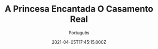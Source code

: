 ---
id: 'c421ece4-cbbe-4e45-b7b1-b30d921fbe2f'
type: 'movie' # Filme, Série, Anime
title: "A Princesa Encantada O Casamento Real"
synopsis: []
originalTitle: "The Swan Princess: A Royal Wedding"
date: '2021-04-05T17:45:15.000Z'
update: '2021-04-05T17:45:15.000Z'
releaseDate: '2020-07-20T03:00:00.000Z'
imdb:
  rating: '5.5' # 8.5
  id: '' # tt0470752
duration: '1h 24 Min'
trailer:
  urls: [
    'P2tDssb_mFw',
  ]
tags: ['1080p']
genre: ['Animação', 'Aventura'] #
quality: 'WEB-DL' # BluRay, WEB-DL, HDTV, WEB-DL4K, WEB-DLe
format: 'Mkv' # MKV, MP4, TS
audio: 'Português, Inglês' # Dublado, Legendado, Dual Audio, Dub & Leg
subtitle: 'Português' # Português, inglês,
size: '4.07 GB' # 4.8 GB
audioQuality: 10
videoQuality: 10
directors: []
#  - name: 'Lana Wachowski'
#    image: ''
#  - name: 'Lilly Wachowski'
#    image: ''
cast: []
#  - name: 'Keanu Reeves'
#    image: ''
#    characterName: 'Neo'
writers: []
#  - name: ''
#    image: ''
maturityRating:
  age: '' # L , 10, 12, 14, 16, 18
  topics: [''] # Violence, Illegal drugs, Inappropriate Language, Legal Drugs, Sexual Content, Extreme Violence
###########################################
download:
  
  - url: 'magnet:?xt=urn:btih:e007e778a3ae1b64a26226f563745a061841a036&dn=A.Princesa.Encantada.O.Casamento.Real.2020.1080p.WEB-DL.DDP5.1.H264-DUAL-RK&tr=udp%3a%2f%2ftracker.opentrackr.org%3a1337%2fannounce&tr=udp%3a%2f%2ftracker.openbittorrent.com%3a80%2fannounce&tr=udp%3a%2f%2ftracker.trackerfix.com%3a80%2fannounce&tr=udp%3a%2f%2ftracker.coppersurfer.tk%3a6969%2fannounce&tr=udp%3a%2f%2ftracker.leechers-paradise.org%3a6969%2fannounce&tr=udp%3a%2f%2feddie4.nl%3a6969%2fannounce&tr=udp%3a%2f%2fp4p.arenabg.com%3a1337%2fannounce&tr=udp%3a%2f%2fexplodie.org%3a6969%2fannounce&tr=udp%3a%2f%2fzer0day.ch%3a1337%2fannounce'
    resolution: '1080p' # 720p, 1080p, 4K,
    audio: 'Dual Áudio' # Dublado, Legendado, Dual Audio
    size: '' # 4.8 GB
    quality: '' # BluRay, WEB-DL
    format: '' # MKV
images:
  cover: '/assets/movies/a-princesa-encantada-o-casamento-real.jpg'
  background: '/assets/movies/'
---